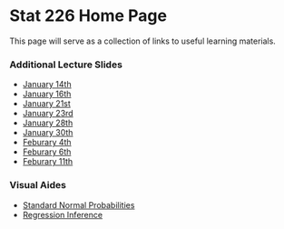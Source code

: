 Stat 226 Home Page
========================================================

This page will serve as a collection of links to useful learning materials.

### Additional Lecture Slides

* [January 14th](http://cpsievert.github.io/slides/stat226/0114)
* [January 16th](http://cpsievert.github.io/slides/stat226/0116)
* [January 21st](http://cpsievert.github.io/slides/stat226/0121)
* [January 23rd](http://cpsievert.github.io/slides/stat226/0123)
* [January 28th](http://cpsievert.github.io/slides/stat226/0128)
* [January 30th](http://cpsievert.github.io/slides/stat226/0130)
* [Feburary 4th](http://cpsievert.github.io/slides/stat226/0204)
* [Feburary 6th](http://cpsievert.github.io/slides/stat226/0206)
* [Feburary 11th](http://cpsievert.github.io/slides/stat226/0211)

### Visual Aides

* [Standard Normal Probabilities](http://glimmer.rstudio.com/cpsievert/cdf)
* [Regression Inference](http://glimmer.rstudio.com/cpsievert/regInf2/)
